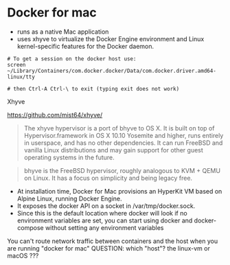 # Docker for mac

- runs as a native Mac application
- uses xhyve to virtualize the Docker Engine environment and Linux
  kernel-specific features for the Docker daemon.

```
# To get a session on the docker host use:
screen ~/Library/Containers/com.docker.docker/Data/com.docker.driver.amd64-linux/tty

# then Ctrl-A Ctrl-\ to exit (typing exit does not work)
```

Xhyve

https://github.com/mist64/xhyve/

> The xhyve hypervisor is a port of bhyve to OS X. It is built on top of
> Hypervisor.framework in OS X 10.10 Yosemite and higher, runs entirely in
> userspace, and has no other dependencies. It can run FreeBSD and vanilla Linux
> distributions and may gain support for other guest operating systems in the
> future.

> bhyve is the FreeBSD hypervisor, roughly analogous to KVM + QEMU on Linux. It
> has a focus on simplicity and being legacy free.

- At installation time, Docker for Mac provisions an HyperKit VM based on Alpine
  Linux, running Docker Engine.
- It exposes the docker API on a socket in /var/tmp/docker.sock.
- Since this is the default location where docker will look if no environment
  variables are set, you can start using docker and docker-compose without
  setting any environment variables

You can't route network traffic between containers and the host when you are
running "docker for mac" QUESTION: which "host"? the linux-vm or macOS ???
